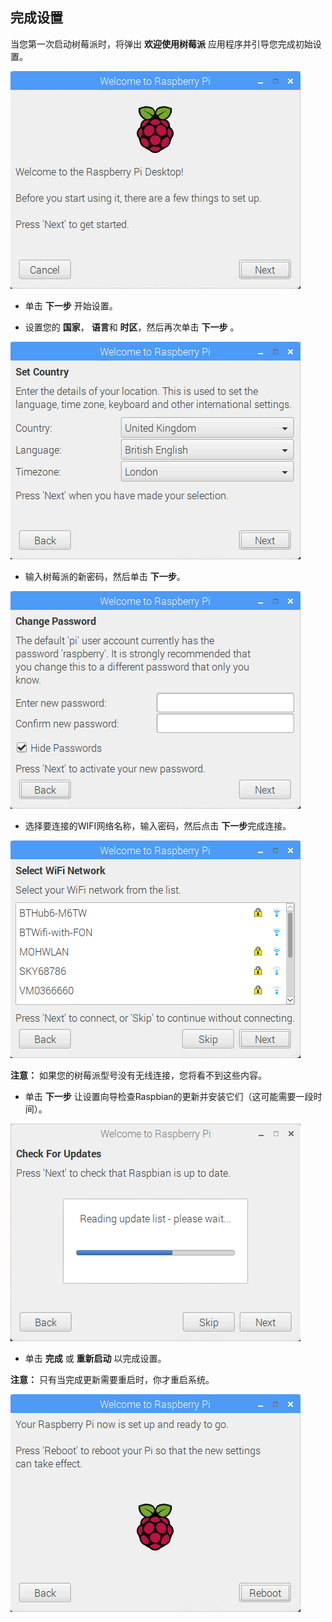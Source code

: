 ## 完成设置

当您第一次启动树莓派时，将弹出 **欢迎使用树莓派** 应用程序并引导您完成初始设置。

![pi设置向导](images/piwiz.gif)

+ 单击 **下一步** 开始设置。

+ 设置您的 **国家**， **语言**和 **时区**，然后再次单击 **下一步** 。

![pi 设置向导 国家](images/piwiz2.PNG)

+ 输入树莓派的新密码，然后单击 **下一步**。

![pi设置向导 密码](images/piwiz3.PNG)

+ 选择要连接的WIFI网络名称，输入密码，然后点击 **下一步**完成连接。

![pi设置向导 wifi](images/piwiz4.PNG)

**注意：** 如果您的树莓派型号没有无线连接，您将看不到这些内容。

+ 单击 **下一步** 让设置向导检查Raspbian的更新并安装它们（这可能需要一段时间）。

![pi设置向导 更新](images/piwiz6.PNG)

+ 单击 **完成** 或 **重新启动** 以完成设置。

**注意：** 只有当完成更新需要重启时，你才重启系统。

![pi设置向导 完成](images/piwiz7.PNG)